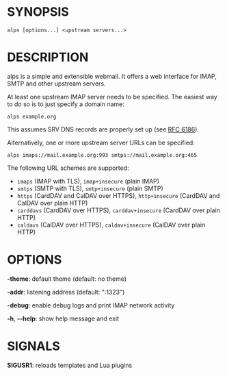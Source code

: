 # SYNOPSIS

    alps [options...] <upstream servers...>

# DESCRIPTION

alps is a simple and extensible webmail. It offers a web interface for IMAP,
SMTP and other upstream servers.

At least one upstream IMAP server needs to be specified. The easiest way to do
so is to just specify a domain name:

    alps example.org

This assumes SRV DNS records are properly set up (see [RFC 6186]).

Alternatively, one or more upstream server URLs can be specified:

    alps imaps://mail.example.org:993 smtps://mail.example.org:465

The following URL schemes are supported:

* `imaps` (IMAP with TLS), `imap+insecure` (plain IMAP)
* `smtps` (SMTP with TLS), `smtp+insecure` (plain SMTP)
* `https` (CardDAV and CalDAV over HTTPS), `http+insecure` (CardDAV and CalDAV
  over plain HTTP)
* `carddavs` (CardDAV over HTTPS), `carddav+insecure` (CardDAV over plain HTTP)
* `caldavs` (CalDAV over HTTPS), `caldav+insecure` (CalDAV over plain HTTP)

# OPTIONS

**-theme**: default theme (default: no theme)

**-addr**: listening address (default: ":1323")

**-debug**: enable debug logs and print IMAP network activity

**-h**, **--help**: show help message and exit

# SIGNALS

**SIGUSR1**: reloads templates and Lua plugins

[RFC 6186]: https://tools.ietf.org/html/rfc6186
